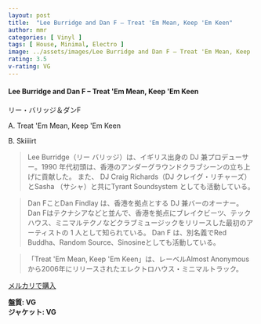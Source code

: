 ```yaml
---
layout: post
title:  "Lee Burridge and Dan F – Treat 'Em Mean, Keep 'Em Keen"
author: mmr
categories: [ Vinyl ]
tags: [ House, Minimal, Electro ]
image: ../assets/images/Lee Burridge and Dan F – Treat 'Em Mean, Keep 'Em Keen.jpg
rating: 3.5
v-rating: VG
---
```


#### Lee Burridge and Dan F – Treat 'Em Mean, Keep 'Em Keen

リー・バリッジ＆ダンF

A. Treat 'Em Mean, Keep 'Em Keen

B. Skiiiirt

> Lee Burridge（リー バリッジ）は、イギリス出身の DJ 兼プロデューサー。1990 年代初頭は、香港のアンダーグラウンドクラブシーンの立ち上げに貢献した。 また、 DJ Craig Richards（DJ クレイグ・リチャーズ）とSasha （サシャ）と共にTyrant Soundsystem としても活動している。

> Dan FことDan Findlay は、香港を拠点とする DJ 兼バーのオーナー。 Dan Fはテクナシアなどと並んで、香港を拠点にブレイクビーツ、テックハウス、ミニマルテクノなどクラブミュージックをリリースした最初のアーティストの 1 人として知られている。 Dan F は、別名義でRed Buddha、Random Source、Sinosineとしても活動している。

> 「Treat 'Em Mean, Keep 'Em Keen」は、レーベルAlmost Anonymousから2006年にリリースされたエレクトロハウス・ミニマルトラック。

[メルカリで購入](https://jp.mercari.com/item/m44311070291)

<div class="mt-4 mb-4 d-flex align-items-center">
<strong class="mr-1">盤質: VG</strong>
</div>
<div class="mt-4 mb-4 d-flex align-items-center">
<strong class="mr-1">ジャケット: VG</strong>
</div>
